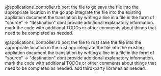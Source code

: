@applications_controller.rb 
port the file to go
save the file into the appropriate location in the go app
integrate the file into the existing appliation
document the translation by writing a line in a file in the form of "source" -> "destination"
dont provide additional explanatory information.
mark the code with additional TODOs or other comments about things that need to be completed as needed.

@applications_controller.rb 
port the file to rust
save the file into the appropriate location in the rust app
integrate the file into the existing appliation
document the translation by writing a line in a file in the form of "source" -> "destination"
dont provide additional explanatory information.
mark the code with additional TODOs or other comments about things that need to be completed as needed.
add third-party libraries as needed.




